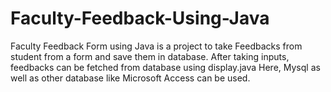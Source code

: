 # Faculty-Feedback-Using-Java
Faculty Feedback Form using Java is a project to take Feedbacks from student from a form and save them in database. After taking inputs, feedbacks can be fetched from database using display.java
Here, Mysql as well as other database like Microsoft Access can be used.
